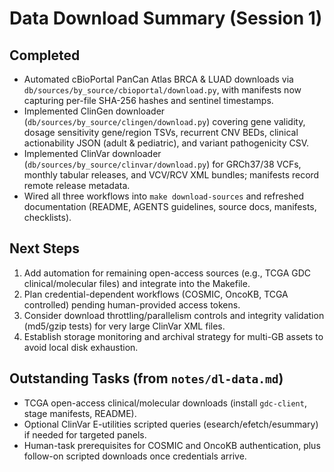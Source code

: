 # Data Download Summary (Session 1)

## Completed
- Automated cBioPortal PanCan Atlas BRCA & LUAD downloads via `db/sources/by_source/cbioportal/download.py`, with manifests now capturing per-file SHA-256 hashes and sentinel timestamps.
- Implemented ClinGen downloader (`db/sources/by_source/clingen/download.py`) covering gene validity, dosage sensitivity gene/region TSVs, recurrent CNV BEDs, clinical actionability JSON (adult & pediatric), and variant pathogenicity CSV.
- Implemented ClinVar downloader (`db/sources/by_source/clinvar/download.py`) for GRCh37/38 VCFs, monthly tabular releases, and VCV/RCV XML bundles; manifests record remote release metadata.
- Wired all three workflows into `make download-sources` and refreshed documentation (README, AGENTS guidelines, source docs, manifests, checklists).

## Next Steps
1. Add automation for remaining open-access sources (e.g., TCGA GDC clinical/molecular files) and integrate into the Makefile.
2. Plan credential-dependent workflows (COSMIC, OncoKB, TCGA controlled) pending human-provided access tokens.
3. Consider download throttling/parallelism controls and integrity validation (md5/gzip tests) for very large ClinVar XML files.
4. Establish storage monitoring and archival strategy for multi-GB assets to avoid local disk exhaustion.

## Outstanding Tasks (from `notes/dl-data.md`)
- TCGA open-access clinical/molecular downloads (install `gdc-client`, stage manifests, README).
- Optional ClinVar E-utilities scripted queries (esearch/efetch/esummary) if needed for targeted panels.
- Human-task prerequisites for COSMIC and OncoKB authentication, plus follow-on scripted downloads once credentials arrive.

